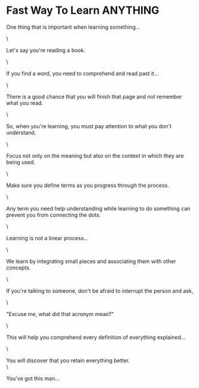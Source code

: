 # Fast Way To Learn ANYTHING

One thing that is important when learning something...

\


Let's say you're reading a book.

\


If you find a word, you need to comprehend and read past it...

\


There is a good chance that you will finish that page and not remember what you read.

\


So, when you're learning, you must pay attention to what you don't understand.

\


Focus not only on the meaning but also on the context in which they are being used.

\


Make sure you define terms as you progress through the process.

\


Any term you need help understanding while learning to do something can prevent you from connecting the dots.

\


Learning is not a linear process...

\


We learn by integrating small pieces and associating them with other concepts.

\


If you're talking to someone, don't be afraid to interrupt the person and ask,

\


"Excuse me, what did that acronym mean?"

\


This will help you comprehend every definition of everything explained...

\


You will discover that you retain everything better.\
\


You've got this man...

